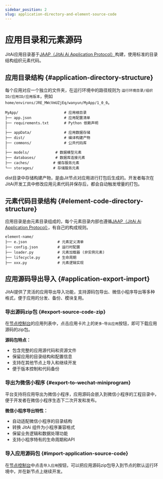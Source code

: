 ```yaml
---
sidebar_position: 2
slug: application-directory-and-element-source-code
---
```


# 应用目录和元素源码

JitAi应用目录基于[JAAP（JitAi Ai Application Protocol）](../../reference/runtime-platform/JAAP)构建，使用标准的目录结构组织元素代码。

## 应用目录结构 {#application-directory-structure}

每个应用对应一个独立的文件夹，在运行环境中的路径规则为 `运行环境目录/组织ID/应用ID/应用版本`，例如 `home/environs/JRE_MWcVmUZjEq/wanyun/MyApp/1_0_0`。

```plaintext title="标准目录结构示例"
MyApp/                     # 应用根目录
├── app.json               # 应用配置清单
├── requirements.txt       # Python 依赖声明
│
├── appData/               # 应用数据存储
├── dist/                  # 编译构建产物
├── commons/               # 公共代码库
│
├── models/            # 数据模型元素
├── databases/         # 数据库连接元素
├── caches/           # 缓存服务元素
└── storages/         # 存储服务元素
```

dist目录中存储构建产物，是由Jit节点对应用进行打包后生成的。开发者每次在JitAi开发工具中修改应用元素代码并保存后，都会自动触发增量的打包。

## 元素代码目录结构 {#element-code-directory-structure}

应用目录是由元素目录组成的，每个元素目录内部也遵循[JAAP（JitAi Ai Application Protocol）](../../reference/runtime-platform/JAAP)，有自己的构成规则。

```plaintext title="标准元素目录结构"
element-name/
├── e.json              # 元素定义清单
├── config.json         # 运行时配置
├── loader.py           # 元素加载器 (非实例元素)
├── lifecycle.py        # 生命周期
├── xxx.py              # 元素逻辑实现
```

## 应用源码导出导入 {#application-export-import}

JitAi提供了灵活的应用导出导入功能，支持源码包导出、微信小程序导出等多种格式，便于应用的分发、备份、模块复用。

### 导出源码zip包 {#export-source-code-zip}

在[节点控制台](../creating-and-publishing-applications/runtime-environment-management#node-local-default-runtime-environment)的应用列表中，点击应用卡片上的`更多`-`导出应用`按钮，即可下载应用源码的zip包。

**源码包特点：**
- 包含完整的应用源代码和资源文件
- 保留应用的目录结构和配置信息
- 支持在其他节点上导入和继续开发
- 便于版本控制和代码备份

### 导出为微信小程序 {#export-to-wechat-miniprogram}

平台支持将应用导出为微信小程序，应用源码会嵌入到微信小程序的工程目录中，便于开发者在微信小程序生态下二次开发和发布。

**微信小程序导出特性：**
- 自动适配微信小程序的目录结构
- 转换 JitAi 组件为小程序兼容格式
- 保留业务逻辑和数据处理功能
- 支持小程序特有的生命周期和API

### 导入应用源码包 {#import-application-source-code}

在[节点控制台](../creating-and-publishing-applications/runtime-environment-management#node-local-default-runtime-environment)中点击`导入应用`按钮，可以把应用源码zip包导入到节点的默认运行环境中，并在新节点上继续开发。

